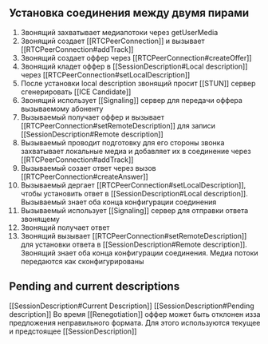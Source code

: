 ## Установка соединения между двумя пирами
1. Звонящий захватывает медиапотоки через getUserMedia
2. Звонящий создает [[RTCPeerConnection]] и вызывает [[RTCPeerConnection#addTrack]]
3. Звонящий создает оффер через [[RTCPeerConnection#createOffer]]
4. Звонящий кладет оффер в [[SessionDescription#Local description]] через [[RTCPeerConnection#setLocalDescription]]
5. После установки local description звонящий просит [[STUN]] сервер сгенерировать [[ICE Candidate]]
6. Звонящий использует [[Signaling]] сервер для передачи оффера вызываемому абоненту
7. Вызываемый получает оффер и вызывает [[RTCPeerConnection#setRemoteDescription]] для записи [[SessionDescription#Remote description]]
8. Вызываемый проводит подготовку для его стороны звонка захватывает локальные медиа и добавляет их в соединение через [[RTCPeerConnection#addTrack]]
9. Вызываемый созает ответ через вызов [[RTCPeerConnection#createAnswer]]
10. Вызываемый дергает [[RTCPeerConnection#setLocalDescription]], чтобы установить ответ в [[SessionDescription#Local description]]. Вызываемый знает оба конца конфигурации соединения
11. Вызываемый использует [[Signaling]] сервер для отправки ответа звонящему
12. Звонящий получает ответ
13. Звонящий вызывает [[RTCPeerConnection#setRemoteDescription]] для установки ответа в [[SessionDescription#Remote description]]. Звонящий знает оба конца конфигурации соединения. Медиа потоки передаются как сконфигурированы

## Pending and current descriptions
[[SessionDescription#Current Description]] [[SessionDescription#Pending description]]
Во время [[Renegotiation]] оффер может быть отклонен изза предложения неправильного формата. Для этого используются текущее и предстоящее [[SessionDescription]]